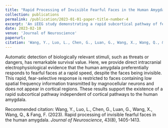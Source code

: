 ```yaml
---
title: "Rapid Processing of Invisible Fearful Faces in the Human Amygdala"
collection: publications
permalink: /publication/2023-01-01-paper-title-number-4
excerpt: 'An iEEG study demonstrating a rapid subcortical pathway of fear detection.'
date: 2023-02-10
venue: 'Journal of Neuroscience'
paperurl: 
citation: 'Wang, Y., Luo, L., Chen, G., Luan, G., Wang, X., Wang, Q., & Fang, F. (2023). Rapid processing of invisible fearful faces in the human amygdala. <i>Journal of Neuroscience</i>, 43(8), 1405-1413.'
---
```


Automatic detection of biologically relevant stimuli, such as threats or dangers, has remarkable survival value. Here, we provide direct intracranial electrophysiological evidence that the human amygdala preferentially responds to fearful faces at a rapid speed, despite the faces being invisible. This rapid, fear-selective response is restricted to faces containing low spatial frequency information transmitted by magnocellular neurons and does not appear in cortical regions. These results support the existence of a rapid subcortical pathway independent of cortical pathways to the human amygdala.

Recommended citation: Wang, Y., Luo, L., Chen, G., Luan, G., Wang, X., Wang, Q., & Fang, F. (2023). Rapid processing of invisible fearful faces in the human amygdala. <i>Journal of Neuroscience</i>, 43(8), 1405-1413.
